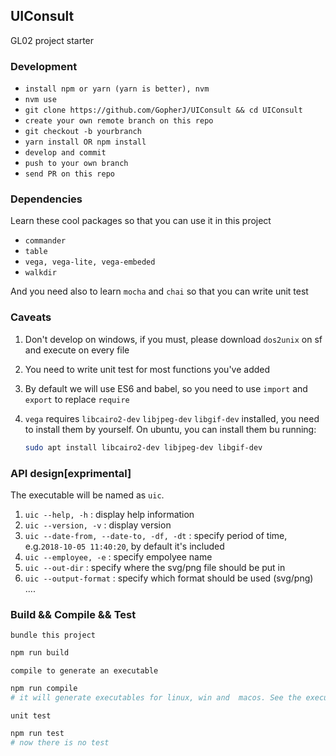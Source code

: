 ## UIConsult

GL02 project starter


### Development

- `install npm or yarn (yarn is better), nvm`
- `nvm use`
- `git clone https://github.com/GopherJ/UIConsult && cd UIConsult`
- `create your own remote branch on this repo`
- `git checkout -b yourbranch`
- `yarn install OR npm install`
- `develop and commit`
- `push to your own branch`
- `send PR on this repo`


### Dependencies

Learn these cool packages so that you can use it in this project

- `commander`
- `table`
- `vega, vega-lite, vega-embeded`
- `walkdir`

And you need also to learn `mocha` and `chai` so that you can write unit test


### Caveats

1. Don't develop on windows, if you must, please download `dos2unix` on sf and execute on every file

2. You need to write unit test for most functions you've added

3. By default we will use ES6 and babel, so you need to use `import` and `export` to replace `require`

4. `vega` requires `libcairo2-dev` `libjpeg-dev` `libgif-dev` installed, you need to install them by yourself. On ubuntu, you can install them bu running:

    ```bash
    sudo apt install libcairo2-dev libjpeg-dev libgif-dev
    ```


### API design[exprimental]

The executable will be named as `uic`.

1. `uic --help, -h`                               :           display help information
2. `uic --version, -v`                            :           display version
3. `uic --date-from, --date-to, -df, -dt`         :           specify period of time, e.g.`2018-10-05 11:40:20`, by default it's included
4. `uic --employee, -e`                           :           specify empolyee name
5. `uic --out-dir`                                :           specify where the svg/png file should be put in
6. `uic --output-format`                          :           specify which format should be used (svg/png)    
....



### Build && Compile && Test

`bundle this project`

```bash
npm run build
```

`compile to generate an executable`

```bash
npm run compile
# it will generate executables for linux, win and  macos. See the executable in bin
```

`unit test`

```bash
npm run test
# now there is no test

```



